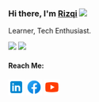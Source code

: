 ### Hi there, I'm <a href="https://blog.webiptek.com" target="_blank">Rizqi</a> <img src="https://media.giphy.com/media/hvRJCLFzcasrR4ia7z/giphy.gif" width="25px">
Learner, Tech Enthusiast.

<p>
  <img height="180em" src="https://github-readme-stats-alpha-mauve.vercel.app/api?username=xdnroot&show_icons=true&hide_border=true&&count_private=true&include_all_commits=true&theme=tokyonight" />
  <img height="180em" src="https://github-readme-stats-alpha-mauve.vercel.app/api/top-langs/?username=xdnroot&show_icons=true&hide_border=true&layout=compact&langs_count=8&theme=tokyonight"/>
</p>

#### Reach Me:
<p align="left">
  <a href="https://linkedin.com/in/xdnroot"><img alt="LinkedIn" height="32" width="32" src="assets/linkedin.svg"></a>
  <a href="https://facebook.com/xdnroot"><img alt="Facebook" height="32" width="32" src="assets/facebook.svg"></a>
  <a href="https://youtube.com/webiptekcom"><img alt="YouTube" height="32" width="32" src="assets/youtube.svg"></a>
</p>
